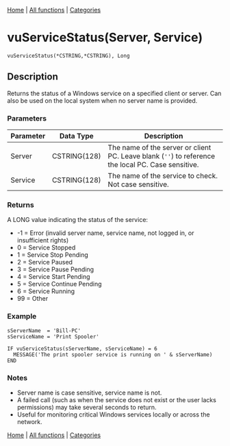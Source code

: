 [Home](../index.md) | [All functions](../all-functions.md) | [Categories](../categories/index.md)

# vuServiceStatus(Server, Service)

```Prototype
vuServiceStatus(*CSTRING,*CSTRING), Long
```


## Description
Returns the status of a Windows service on a specified client or server. Can also be used on the local system when no server name is provided.

### Parameters

| Parameter | Data Type    | Description                                                                 |
|-----------|--------------|-----------------------------------------------------------------------------|
| Server    | CSTRING(128) | The name of the server or client PC. Leave blank (`''`) to reference the local PC. Case sensitive. |
| Service   | CSTRING(128) | The name of the service to check. Not case sensitive.                       |

### Returns
A LONG value indicating the status of the service:  
- -1 = Error (invalid server name, service name, not logged in, or insufficient rights)  
- 0 = Service Stopped  
- 1 = Service Stop Pending  
- 2 = Service Paused  
- 3 = Service Pause Pending  
- 4 = Service Start Pending  
- 5 = Service Continue Pending  
- 6 = Service Running  
- 99 = Other  

### Example

```Clarion
sServerName  = 'Bill-PC'
sServiceName = 'Print Spooler'

IF vuServiceStatus(sServerName, sServiceName) = 6
  MESSAGE('The print spooler service is running on ' & sServerName)
END
```

### Notes
- Server name is case sensitive, service name is not.  
- A failed call (such as when the service does not exist or the user lacks permissions) may take several seconds to return.  
- Useful for monitoring critical Windows services locally or across the network.

[Home](../index.md) | [All functions](../all-functions.md) | [Categories](../categories/index.md)
